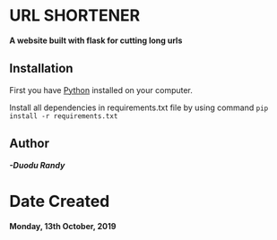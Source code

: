 # URL SHORTENER

**A website built with flask for cutting long urls**

## Installation

First you have [Python](https://www.python.org/) installed on your computer.

Install all dependencies in requirements.txt file by using command `pip install -r requirements.txt`


## Author
***-Duodu Randy***

# Date Created
**Monday, 13th October, 2019**
